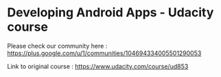 Developing Android Apps - Udacity course 
===========

Please check our community here : https://plus.google.com/u/1/communities/104694334005501290053

Link to original course : https://www.udacity.com/course/ud853
